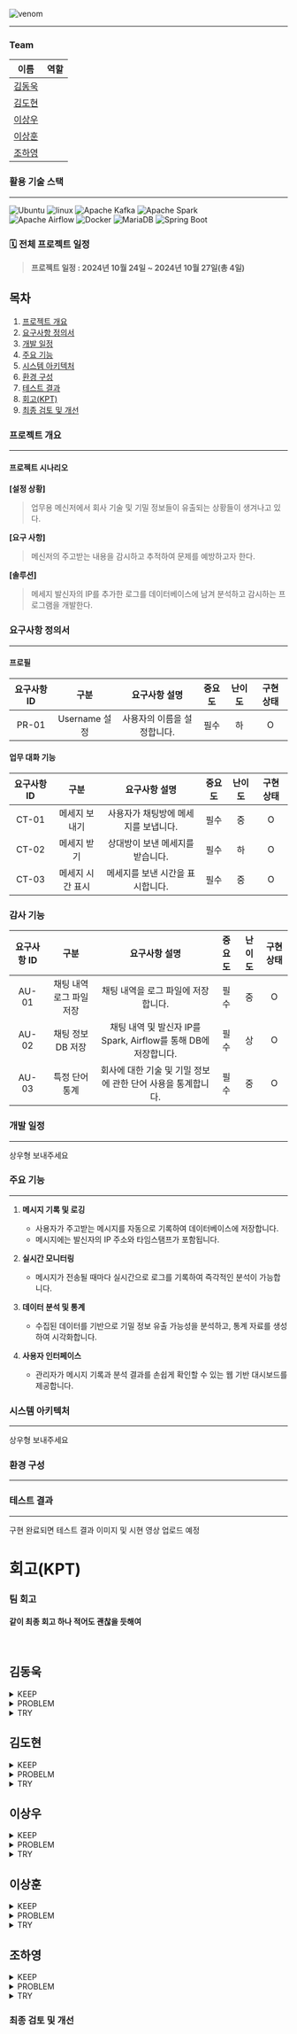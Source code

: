 ![venom](https://capsule-render.vercel.app/api?type=venom&height=200&text=플레이데이터%20DE%2032기%204rd%202조&fontSize=40&color=100:ff7f00,100:87ceeb&stroke=ffffff)

---

### Team

| 이름     | 역할            |
|:--------:|:---------------:|
| [김동욱](https://github.com/DONGUK777)   ||
| [김도현](https://github.com/rlaehgus97)   ||
| [이상우](https://github.com/GITSangWoo)   ||
| [이상훈](https://github.com/hun0219)   ||
| [조하영](https://github.com/EstherCho-7)   ||

### 활용 기술 스택
---
![Ubuntu](https://img.shields.io/badge/ubuntu-orange?style=for-the-badge&logo=ubuntu)
![linux](https://img.shields.io/badge/linux-black?style=for-the-badge&logo=linux)
![Apache Kafka](https://img.shields.io/badge/Apache%20Kafka-9B59B6?style=for-the-badge&logo=apache-kafka&logoColor=white)
![Apache Spark](https://img.shields.io/badge/Apache%20Spark-E25A1C?style=for-the-badge&logo=apache-spark&logoColor=white)
</br>
![Apache Airflow](https://img.shields.io/badge/Apache%20Airflow-017E9A?style=for-the-badge&logo=apache-airflow&logoColor=white)
![Docker](https://img.shields.io/badge/Docker-2496ED?style=for-the-badge&logo=docker&logoColor=white)
![MariaDB](https://img.shields.io/badge/MariaDB-003545?style=for-the-badge&logo=mariadb&logoColor=white)
![Spring Boot](https://img.shields.io/badge/Spring%20Boot-6DB33F?style=for-the-badge&logo=spring-boot&logoColor=white)

### 🗓️ 전체 프로젝트 일정
> **프로젝트 일정 : 2024년 10월 24일 ~ 2024년 10월 27일(총 4일)**

## 목차
1. [프로젝트 개요](#프로젝트-개요)
2. [요구사항 정의서](#요구사항-정의서)
3. [개발 일정](#개발-일정)
4. [주요 기능](#주요-기능)
5. [시스템 아키텍처](#시스템-아키텍처)
6. [환경 구성](#환경-구성)
7. [테스트 결과](#테스트-결과)
8. [회고(KPT)](#회고(KPT))
9. [최종 검토 및 개선](#최종-검토-및-개선)


### 프로젝트 개요
---
#### 프로젝트 시나리오
**[설정 상황]**
> 업무용 메신저에서 회사 기술 및 기밀 정보들이 유출되는 상황들이 생겨나고 있다.

**[요구 사항]**
> 메신저의 주고받는 내용을 감시하고 추적하여 문제를 예방하고자 한다.

**[솔루션]**
> 메세지 발신자의 IP를 추가한 로그를 데이터베이스에 남겨 분석하고 감시하는 프로그램을 개발한다.


### 요구사항 정의서
---
#### 프로필

| **요구사항 ID** | **구분**        | **요구사항 설명**            | **중요도** | **난이도** | **구현 상태** |
|:---------------:|:---------------:|:----------------------------:|:----------:|:----------:|:-------------:|
| PR-01          | Username 설정   | 사용자의 이름을 설정합니다.   | 필수       | 하         | O             |


#### 업무 대화 기능

| **요구사항 ID** | **구분**         | **요구사항 설명**                   | **중요도** | **난이도** | **구현 상태** |
|:---------------:|:----------------:|:------------------------------------:|:----------:|:----------:|:-------------:|
| CT-01          | 메세지 보내기    | 사용자가 채팅방에 메세지를 보냅니다.   | 필수       | 중         | O             |
| CT-02          | 메세지 받기      | 상대방이 보낸 메세지를 받습니다.       | 필수       | 하         | O             |
| CT-03          | 메세지 시간 표시 | 메세지를 보낸 시간을 표시합니다.       | 필수       | 중         | O             |

### 감사 기능

| **요구사항 ID** | **구분**                | **요구사항 설명**                                                | **중요도** | **난이도** | **구현 상태** |
|:---------------:|:-----------------------:|:----------------------------------------------------------------:|:----------:|:----------:|:-------------:|
| AU-01          | 채팅 내역 로그 파일 저장 | 채팅 내역을 로그 파일에 저장합니다.                              | 필수       | 중         | O             |
| AU-02          | 채팅 정보 DB 저장        | 채팅 내역 및 발신자 IP를 Spark, Airflow를 통해 DB에 저장합니다.  | 필수       | 상         | O             |
| AU-03          | 특정 단어 통계           | 회사에 대한 기술 및 기밀 정보에 관한 단어 사용을  통계합니다.    | 필수       | 중         | O             |



### 개발 일정
---
상우형 보내주세요



### 주요 기능
---
1. **메시지 기록 및 로깅**
   - 사용자가 주고받는 메시지를 자동으로 기록하여 데이터베이스에 저장합니다.
   - 메시지에는 발신자의 IP 주소와 타임스탬프가 포함됩니다.

2. **실시간 모니터링**
   - 메시지가 전송될 때마다 실시간으로 로그를 기록하여 즉각적인 분석이 가능합니다.

3. **데이터 분석 및 통계**
   - 수집된 데이터를 기반으로 기밀 정보 유출 가능성을 분석하고, 통계 자료를 생성하여 시각화합니다.

4. **사용자 인터페이스**
   - 관리자가 메시지 기록과 분석 결과를 손쉽게 확인할 수 있는 웹 기반 대시보드를 제공합니다.


### 시스템 아키텍처
---
상우형 보내주세요



### 환경 구성
---



### 테스트 결과
---
구현 완료되면 테스트 결과 이미지 및 시현 영상 업로드 예정



# 회고(KPT)
### 팀 회고
#### 같이 최종 회고 하나 적어도 괜찮을 듯해여
<br/>

## 김동욱
<details>
<summary>KEEP</summary>
<div>
<figure align="center">
  <p>이전에 했던 내용을 활용하였기 때문에 해당 내용에 대한 이해도가 상승함과 동시에 자바 활용하는 방법을 익힐 수 있었다.</p>
  <p>파이널을 같이 할 팀원이기 때문에 협업하는 방법에 대해 논의하고 적극적으로 소통하려고 노력한 점이 좋았다.</p>
 </figure>
</div>
</details>

<details>
<summary>PROBLEM</summary>
<div>
<figure align="center">
  <p>이전 프로젝트를 자바로 대체하는 것이 목표인지 그것을 참고한 새로운 프로젝트인지 구분하는 것이 확실하게 되지 않았던 것 같다.</p>
  <p>아무래도 시간이 부족했기 때문에 다른 팀원들의 수행한 역할 및 업무를 완벽하게 이해하고 넘어가기에는 무리가 있었고, 각자 맡은 업무에만 집중하게 되었던 점이 아쉬웠다.</p>
 </figure>
</div>
</details>


<details>
<summary>TRY</summary>
<div>
<figure align="center">
  <p>역할 분담과 담당 업무에 대한 공유가 더욱 더 잘 이뤄져야 한다.(이 부분에서는 완벽이란 없으니 언제나 더욱 노력해야 함)</p>
  <p>프로젝트를 만족스럽게 완성하는 것도 중요하지만, 더욱 중요한 것은 주어진 시간 내에 프로젝트를 완성하는 것이기 때문에 기간 내에 해낼 수 있는 프로젝트를 계획하는 것에 집중해야 한다.</p>
 </figure>
</div>
</details>

## 김도현
<details>
<summary>KEEP</summary>
<div>
<figure align="center">
  <p>중간중간 소통을 해서 서로 진행했던 것, 배운 점을 공유해서 좋았다.</p>
 </figure>
</div>
</details>

<details>
<summary>PROBELM</summary>
<div>
<figure align="center">
  <p>짧은 시간에 많은 것을 하려다 보니 시간이 촉박했다.</p>
 </figure>
</div>
</details>

<details>
<summary>TRY</summary>
<div>
<figure align="center">
  <p>서로 진행하는 것을 공유하는 과정에서 역할분담이 덜된 느낌, 각자 코딩하며 스스로 학습한 것은 좋았으나 전체 프로젝트 진행도로 봤을 때는 위의 점 때문에 많이 지체된 느낌이 있었다.</p>
 </figure>
</div>
</details>

## 이상우
<details>
<summary>KEEP</summary>
<div>
<figure align="center">
  <p>팀원들에 대해서 알 수 있는 기회였다.</p>
  <p>기술에 대해서 공부를 할 수 있는 시간이었다.</p>
  <p>다들 협업과 업무의 목말라있는게 보인다. 열정이 넘치고, 일찍온다.</p>
 </figure>
</div>
</details>

<details>
<summary>PROBLEM</summary>
<div>
<figure align="center">
  <p>팀원들의 열정을 프로젝트에 모두 담을 수 없었다.</p>
  <p>새로운 기술을 적용하기엔 부족한 지식이었고, 부족한 시간이었던 것 같다.</p>
 </figure>
</div>
</details>

<details>
<summary>TRY</summary>
<div>
<figure align="center">
  <p>가용 가능한 자원을 객관적으로 생각해서 프로젝트 주제를 정하고 계획을 짜야겠다.</p>
 </figure>
</div>
</details>

## 이상훈
<details>
<summary>KEEP</summary>
<div>
<figure align="center">
  <p>소통을 많이해서 공유가 잘돼서 좋았고, 그 덕분에 이해가 좋았고, 나의 업무에 좀 더 집중 할 수 있었다.</p>
 </figure>
</div>
</details>

<details>
<summary>PROBLEM</summary>
<div>
<figure align="center">
  <p>짧은 시간에 많은 것을 하려다 보니 시간이 촉박하고 코드 이해가 부족했다.</p>
 </figure>
</div>
</details>

<details>
<summary>TRY</summary>
<div>
<figure align="center">
  <p>기간 내에 이루어질 수 있는 요구사항을 좀 더 구체화 했으면 좋겠다. 약간은 일방적인 소통의 느낌이 있었던거 같다. 업무 분담도 다음엔 더 잘됐으면 좋겠다라는 바램</p>
 </figure>
</div>
</details>

## 조하영
<details>
<summary>KEEP</summary>
<div>
<figure align="center"> 
  <p>1. 요구사항에 대한 논의를 지속적으로 한 것</p>
  <p>2. 의견을 가감 없이 내뱉을 수 있는 환경</p>
  <p>3. 익숙하지 않은 것을 계속 시도해보면서 공부한 것</p>
 </figure>
</div>
</details>

<details>
<summary>PROBLEM</summary>
<div>
<figure align="center">
  <p>1. 우선순위를 깊게 고려하지 않고 한 가지만 집요하게 물고 늘어진 것</p>
  <p>2. Trouble Shooting 한 것을 제대로 기록하지 않고 해당 실수를 지속적으로 반복하는 것</p>
  <p>3. 뭔가 많이 한 것은 같은데 팀에 도움이 되었는가…? 딱히 그건 아니라고 생각</p>
  <p>4. 현재 나오는 결과에 만족하다 보니 그것이 제대로 된 방향이었는지를 고려하지 않았음</p>
  <p>5. 채팅방 들어갔을 때 나를 제외한 사람들의 이전 대화 내역이 안 뜸</p>
 </figure>
</div>
</details>

<details>
<summary>TRY</summary>
<div>
<figure align="center">
  <p>1. 우선순위(팀의 Task에 대한)를 확정한 후에 실행에 옮길 것</p>
  <p>2. Trouble Shooting 기록 제대로 남기기</p>
  <p>3. Problem의 4번과 연관, 방향성을 제대로 확인한 후 내가 할 수 있는 자원하여 팀에 제대로 도움이 되어보도록 하겠습니다.</p>
  <p>4. 시간 나면 이전 채팅 내역 뜨게 고쳐보고 싶다.</p>
 </figure>
</div>
</details>


### 최종 검토 및 개선





















